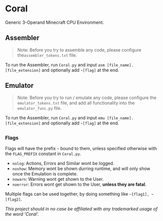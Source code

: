 # Coral

Generic 3-Operand Minecraft CPU Environment.

## Assembler

> Note: Before you try to assemble any code, please configure the`assembler_tokens.txt` file.

To run the Assembler, run `Coral.py` and input `asm [file_name].[file_extension]` and optionally add `~[flag]` at the end.

## Emulator

> Note: Before you try to run / emulate any code, please configure the `emulator_tokens.txt` file, and add all functionality into the `emulator_func.py` file.

To run the Assembler, run `Coral.py` and input `emu [file_name].[file_extension]` and optionally add `~[flag]` at the end.

##

### Flags

Flags will have the prefix `~` bound to them, unless specified otherwise with the `FLAG_PREFIX` constant in `Coral.py`. <!-- Standart is '--' i suppose-->

* `nolog`: Actions, Errors and Similar wont be logged.
* `noshow`: Memory wont be shown durring runtime, and will only show once the Emulation is complete.
* `nowarn`: Warning wont get shown to the User. 
* `noerror`: Errors wont get shown to the User, **unless they are fatal**.

Multiple flags can be used together, by doing something like `~[flag1], ~[flag2]`. 

*This project should in no case be affiliated with any trademarked usage of the word 'Coral'.*
